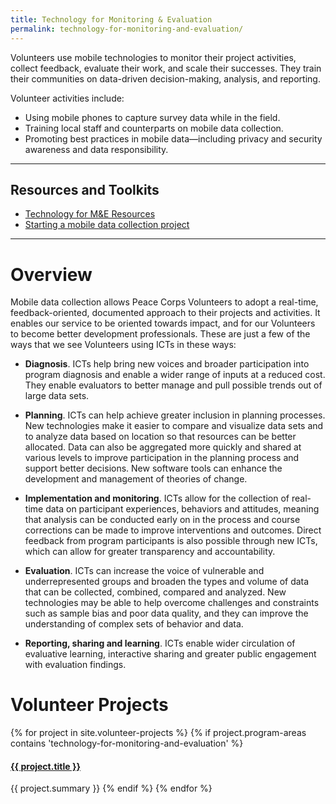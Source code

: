 ```yaml
---
title: Technology for Monitoring & Evaluation
permalink: technology-for-monitoring-and-evaluation/
---
```


<p class="lead">Volunteers use mobile technologies to monitor their project activities, collect feedback, evaluate their work, and scale their successes. They train their communities on data-driven decision-making, analysis, and reporting.</p>

Volunteer activities include:

- Using mobile phones to capture survey data while in the field.
- Training local staff and counterparts on mobile data collection.
- Promoting best practices in mobile data—including privacy and security awareness and data responsibility.



___



## Resources and Toolkits

- [Technology for M&E Resources](/technology-for-monitoring-and-evaluation/resources/)
- [Starting a mobile data collection project](/toolkits/starting-mobile-data-collection/)



___



# Overview

Mobile data collection allows Peace Corps Volunteers to adopt a real-time, feedback-oriented, documented approach to their projects and activities. It enables our service to be oriented towards impact, and for our Volunteers to become better development professionals. These are just a few of the ways that we see Volunteers using ICTs in these ways:

- **Diagnosis**. ICTs help bring new voices and broader participation into program diagnosis and enable a wider range of inputs at a reduced cost. They enable evaluators to better manage and pull possible trends out of large data sets.  

- **Planning**. ICTs can help achieve greater inclusion in planning processes. New technologies make it easier to compare and visualize data sets and to analyze data based on location so that resources can be better allocated. Data can also be aggregated more quickly and shared at various levels to improve participation in the planning process and support better decisions. New software tools can enhance the development and management of theories of change.

- **Implementation and monitoring**. ICTs allow for the collection of real-time data on participant experiences, behaviors and attitudes, meaning that analysis can be conducted early on in the process and course corrections can be made to improve interventions and outcomes. Direct feedback from program participants is also possible through new ICTs, which can allow for greater transparency and accountability.

- **Evaluation**. ICTs can increase the voice of vulnerable and underrepresented groups and broaden the types and volume of data that can be collected, combined, compared and analyzed. New technologies may be able to help overcome challenges and constraints such as sample bias and poor data quality, and they can improve the understanding of complex sets of behavior and data.

- **Reporting, sharing and learning**. ICTs enable wider circulation of evaluative learning, interactive sharing and greater public engagement with evaluation findings.



# Volunteer Projects

{% for project in site.volunteer-projects %}
{% if project.program-areas contains 'technology-for-monitoring-and-evaluation' %}  
#### [{{ project.title }}]({{project.url}})
{{ project.summary }}
{% endif %}
{% endfor %}


